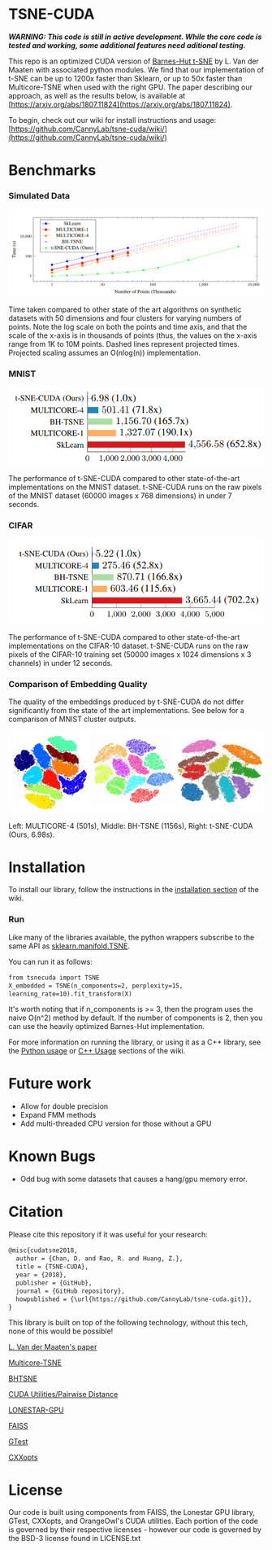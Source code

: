 # TSNE-CUDA

***WARNING: This code is still in active development. While the core code is tested and working, some additional features need aditional testing.***

This repo is an optimized CUDA version of [Barnes-Hut t-SNE](https://github.com/lvdmaaten/bhtsne) by L. Van der Maaten with associated python modules. We find that our implementation of t-SNE can be up to 1200x faster than Sklearn, or up to 50x faster than Multicore-TSNE when used with the right GPU. The paper describing our approach, as well as the results below, is available at [https://arxiv.org/abs/1807.11824](https://arxiv.org/abs/1807.11824).

To begin, check out our wiki for install instructions and usage: [https://github.com/CannyLab/tsne-cuda/wiki/](https://github.com/CannyLab/tsne-cuda/wiki/)

# Benchmarks
### Simulated Data
![](docs/simulated_speedup.png)

Time taken compared to other state of the art algorithms on synthetic datasets with 50 dimensions and four clusters for varying numbers of points. Note the log scale on both the points and time axis, and that the scale of the x-axis is in thousands of points (thus, the values on the x-axis range from 1K to 10M points. Dashed lines represent projected times. Projected scaling assumes an O(nlog(n)) implementation.

### MNIST
![](docs/mnist_speedup.png)

The performance of t-SNE-CUDA compared to other state-of-the-art implementations on the MNIST dataset. t-SNE-CUDA runs on the raw pixels of the MNIST dataset (60000 images x 768 dimensions) in under 7 seconds.

### CIFAR
![](docs/cifar_speedup.png)

The performance of t-SNE-CUDA compared to other state-of-the-art implementations on the CIFAR-10 dataset. t-SNE-CUDA runs on the raw pixels of the CIFAR-10 training set (50000 images x 1024 dimensions x 3 channels) in under 12 seconds.

### Comparison of Embedding Quality
The quality of the embeddings produced by t-SNE-CUDA do not differ significantly from the state of the art implementations. See below for a comparison of MNIST cluster outputs.

![](docs/mnist_comparison.jpg)

Left: MULTICORE-4 (501s), Middle: BH-TSNE (1156s), Right: t-SNE-CUDA (Ours, 6.98s).

# Installation

To install our library, follow the instructions in the [installation section](https://github.com/CannyLab/tsne-cuda/wiki/Installation) of the wiki.

### Run

Like many of the libraries available, the python wrappers subscribe to the same API as [sklearn.manifold.TSNE](http://scikit-learn.org/stable/modules/generated/sklearn.manifold.TSNE.html).

You can run it as follows:

```
from tsnecuda import TSNE
X_embedded = TSNE(n_components=2, perplexity=15, learning_rate=10).fit_transform(X)
```

It's worth noting that if n_components is >= 3, then the program uses the naive O(n^2) method by default. If the number of components is 2, then you can use the heavily optimized Barnes-Hut implementation.

For more information on running the library, or using it as a C++ library, see the [Python usage](https://github.com/CannyLab/tsne-cuda/wiki/Basic-Usage:-Python) or [C++ Usage](https://github.com/CannyLab/tsne-cuda/wiki/Basic-Usage:-Cxx) sections of the wiki.

# Future work

- Allow for double precision
- Expand FMM methods
- Add multi-threaded CPU version for those without a GPU

# Known Bugs

- Odd bug with some datasets that causes a hang/gpu memory error. 

# Citation

Please cite this repository if it was useful for your research:

```
@misc{cudatsne2018,
  author = {Chan, D. and Rao, R. and Huang, Z.},
  title = {TSNE-CUDA},
  year = {2018},
  publisher = {GitHub},
  journal = {GitHub repository},
  howpublished = {\url{https://github.com/CannyLab/tsne-cuda.git}},
}
```

This library is built on top of the following technology, without this tech, none of this would be possible!

[L. Van der Maaten's paper](http://lvdmaaten.github.io/publications/papers/JMLR_2014.pdf)

[Multicore-TSNE](https://github.com/DmitryUlyanov/Multicore-TSNE)

[BHTSNE](https://github.com/lvdmaaten/bhtsne/)

[CUDA Utilities/Pairwise Distance](https://github.com/OrangeOwlSolutions)

[LONESTAR-GPU](http://iss.ices.utexas.edu/?p=projects/galois/lonestargpu)

[FAISS](https://github.com/facebookresearch/faiss)

[GTest](https://github.com/google/googletest)

[CXXopts](https://github.com/jarro2783/cxxopts)


# License

Our code is built using components from FAISS, the Lonestar GPU library, GTest, CXXopts, and OrangeOwl's CUDA utilities. Each portion of the code is governed by their respective licenses - however our code is governed by the BSD-3 license found in LICENSE.txt
